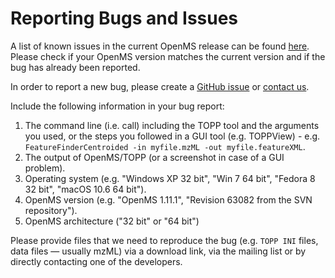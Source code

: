 Reporting Bugs and Issues
=========================

A list of known issues in the current OpenMS release can be found [here](https://abibuilder.cs.uni-tuebingen.de/archive/openms/Documentation/nightly/html/known_dev_bugs.html). 
Please check if your OpenMS version matches the current version and if the bug has already been reported.

In order to report a new bug, please create a [GitHub issue](write-and-label-github-issues.md) or [contact us](/quick-reference/contact-us.md).

Include the following information in your bug report:

1. The command line (i.e. call) including the TOPP tool and the arguments you used, or the steps you followed in a GUI
   tool (e.g. TOPPView) - e.g. `FeatureFinderCentroided -in myfile.mzML -out myfile.featureXML`.
2. The output of OpenMS/TOPP (or a screenshot in case of a GUI problem).
3. Operating system (e.g. "Windows XP 32 bit", "Win 7 64 bit", "Fedora 8 32 bit", "macOS 10.6 64 bit").
4. OpenMS version (e.g. "OpenMS 1.11.1", "Revision 63082 from the SVN repository").
5. OpenMS architecture ("32 bit" or "64 bit")

Please provide files that we need to reproduce the bug (e.g. `TOPP INI` files, data files — usually mzML) via a download
link, via the mailing list or by directly contacting one of the developers.
